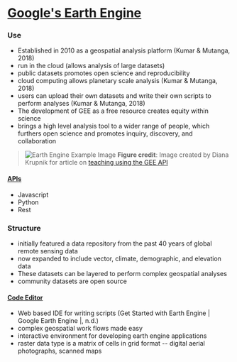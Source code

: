 # [Google's Earth Engine](https://developers.google.com/earth-engine)

### Use
- Established in 2010 as a geospatial analysis platform (Kumar & Mutanga, 2018)
- run in the cloud (allows analysis of large datasets)
- public datasets promotes open science and reproducibility 
- cloud computing allows planetary scale analysis (Kumar & Mutanga, 2018)
- users can upload their own datasets and write their own scripts to perform analyses (Kumar & Mutanga, 2018)
- The development of GEE as a free resource creates equity within science
- brings a high level analysis tool to a wider range of people, which furthers open science and promotes inquiry, discovery, and collaboration
> ![Earth Engine Example Image](https://d32ogoqmya1dw8.cloudfront.net/images/sp/library/google_earth/earth_engine_code_editor_user_inter.jpg)
> **Figure credit**: Image created by Diana Krupnik for article on [teaching using the GEE API](https://serc.carleton.edu/nagtworkshops/teaching_methods/google_earth/earth_engine_api.html)
> 
#### [APIs](https://developers.google.com/earth-engine/tutorials/tutorials)
- Javascript
- Python 
- Rest 

### Structure 
- initially featured a data repository from the past 40 years of global remote sensing data 
- now expanded to include vector, climate, demographic, and elevation data 
- These datasets can be layered to perform complex geospatial analyses
- community datasets are open source 

#### [Code Editor](https://developers.google.com/earth-engine/guides/playground)
- Web based IDE for writing scripts (Get Started with Earth Engine | Google Earth Engine |, n.d.)
- complex geospatial work flows made easy
- interactive environment for developing earth engine applications
- raster data type is a matrix of cells in grid format -- digital aerial photographs, scanned maps 


